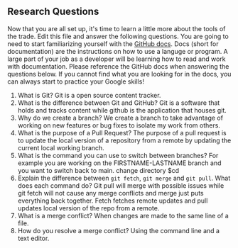 ## Research Questions 

Now that you are all set up, it's time to learn a little more about the tools of the trade. Edit this file and answer the following questions. You are going to need to start familiarizing yourself with the [GitHub docs](https://docs.github.com/en). Docs (short for documentation) are the instructions on how to use a languge or program. A large part of your job as a developer will be learning how to read and work with documentation. Please reference the GitHub docs when answering the questions below. If you cannot find what you are looking for in the docs, you can always start to practice your Google skills!

1. What is Git? Git is a open source content tracker.
2. What is the difference between Git and GitHub? Git is a software that holds and tracks content while github is the application that houses git.
3. Why do we create a branch? We create a branch to take advantage of working on new features or bug fixes to isolate my work from others.
4. What is the purpose of a Pull Request? The purpose of a pull request is to update the local version  of a repository from a remote by updating the current local working branch.
5. What is the command you can use to switch between branches? For example you are working on the FIRSTNAME-LASTNAME branch and you want to switch back to main. change directory $cd 
6. Explain the difference between `git fetch`, `git merge` and `git pull`. What does each command do? Git pull will merge with possible issues while git fetch will not cause any merge conflicts and merge just puts everything back together. Fetch fetches remote updates and pull updates local version of the repo from a remote.
7. What is a merge conflict? When changes are made to the same line of a file.
8. How do you resolve a merge conflict? Using the command line and a text editor.
